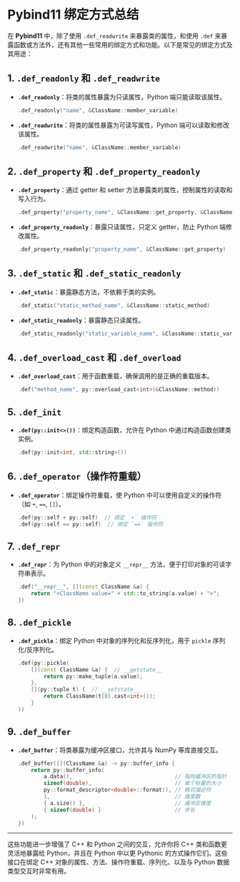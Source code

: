 # Pybind11 绑定方式总结

在 **Pybind11** 中，除了使用 `.def_readwrite` 来暴露类的属性，和使用 `.def` 来暴露函数或方法外，还有其他一些常用的绑定方式和功能。以下是常见的绑定方式及其用途：

## 1. `.def_readonly` 和 `.def_readwrite`
- **`.def_readonly`**：将类的属性暴露为只读属性，Python 端只能读取该属性。
    ```cpp
    .def_readonly("name", &ClassName::member_variable)
    ```
- **`.def_readwrite`**：将类的属性暴露为可读写属性，Python 端可以读取和修改该属性。
    ```cpp
    .def_readwrite("name", &ClassName::member_variable)
    ```

## 2. `.def_property` 和 `.def_property_readonly`
- **`.def_property`**：通过 getter 和 setter 方法暴露类的属性，控制属性的读取和写入行为。
    ```cpp
    .def_property("property_name", &ClassName::get_property, &ClassName::set_property)
    ```
- **`.def_property_readonly`**：暴露只读属性，只定义 getter，防止 Python 端修改属性。
    ```cpp
    .def_property_readonly("property_name", &ClassName::get_property)
    ```

## 3. `.def_static` 和 `.def_static_readonly`
- **`.def_static`**：暴露静态方法，不依赖于类的实例。
    ```cpp
    .def_static("static_method_name", &ClassName::static_method)
    ```
- **`.def_static_readonly`**：暴露静态只读属性。
    ```cpp
    .def_static_readonly("static_variable_name", &ClassName::static_variable)
    ```

## 4. `.def_overload_cast` 和 `.def_overload`
- **`.def_overload_cast`**：用于函数重载，确保调用的是正确的重载版本。
    ```cpp
    .def("method_name", py::overload_cast<int>(&ClassName::method))
    ```

## 5. `.def_init`
- **`.def(py::init<>())`**：绑定构造函数，允许在 Python 中通过构造函数创建类实例。
    ```cpp
    .def(py::init<int, std::string>())
    ```

## 6. `.def_operator`（操作符重载）
- **`.def_operator`**：绑定操作符重载，使 Python 中可以使用自定义的操作符（如 `+`, `==`, `[]`）。
    ```cpp
    .def(py::self + py::self)  // 绑定 `+` 操作符
    .def(py::self == py::self)  // 绑定 `==` 操作符
    ```

## 7. `.def_repr`
- **`.def_repr`**：为 Python 中的对象定义 `__repr__` 方法，便于打印对象的可读字符串表示。
    ```cpp
    .def("__repr__", [](const ClassName &a) {
        return "<ClassName value=" + std::to_string(a.value) + ">";
    })
    ```

## 8. `.def_pickle`
- **`.def_pickle`**：绑定 Python 中对象的序列化和反序列化，用于 `pickle` 序列化/反序列化。
    ```cpp
    .def(py::pickle(
        [](const ClassName &a) {  // __getstate__
            return py::make_tuple(a.value);
        },
        [](py::tuple t) {  // __setstate__
            return ClassName(t[0].cast<int>());
        }
    ))
    ```

## 9. `.def_buffer`
- **`.def_buffer`**：将类暴露为缓冲区接口，允许其与 NumPy 等库直接交互。
    ```cpp
    .def_buffer([](ClassName &a) -> py::buffer_info {
        return py::buffer_info(
            a.data(),                                // 指向缓冲区的指针
            sizeof(double),                          // 单个标量的大小
            py::format_descriptor<double>::format(), // 格式描述符
            1,                                       // 维度数
            { a.size() },                            // 缓冲区维度
            { sizeof(double) }                       // 步长
        );
    })
    ```

---

这些功能进一步增强了 C++ 和 Python 之间的交互，允许你将 C++ 类和函数更灵活地暴露给 Python，并且在 Python 中以更 Pythonic 的方式操作它们。这些接口在绑定 C++ 对象的属性、方法、操作符重载、序列化、以及与 Python 数据类型交互时非常有用。